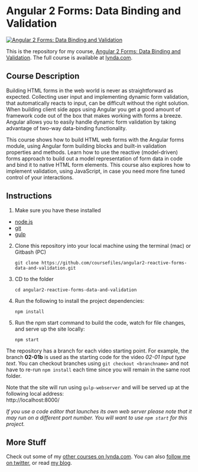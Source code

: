 # Angular 2 Forms: Data Binding and Validation

[![Angular 2 Forms: Data Binding and Validation](hero.png)](https://www.lynda.com/AngularJS-tutorials/Angular-2-Forms-Data-Binding-Validation/461451-2.html)  

This is the repository for my course, [Angular 2 Forms: Data Binding and Validation](https://www.lynda.com/AngularJS-tutorials/Angular-2-Forms-Data-Binding-Validation/461451-2.html). 
The full course is available at [lynda.com](https://lynda.com).  

## Course Description

Building HTML forms in the web world is never as straightforward as expected. Collecting user input and implementing dynamic form validation, 
that automatically reacts to input, can be difficult without the right solution. When building client side apps using Angular you get a good 
amount of framework code out of the box that makes working with forms a breeze. Angular allows you to easily handle dynamic form validation 
by taking advantage of two-way data-binding functionality.  

This course shows how to build HTML web forms with the Angular forms module, using Angular form building blocks and built-in validation 
properties and methods. Learn how to use the reactive (model-driven) forms approach to build out a model representation of form data in code and 
bind it to native HTML form elements. This course also explores how to implement validation, using JavaScript, in case you need more 
fine tuned control of your interactions.  

## Instructions

1. Make sure you have these installed
  - [node.js](http://nodejs.org/)
  - [git](http://git-scm.com/)
  - [gulp](https://github.com/gulpjs/gulp/blob/master/docs/getting-started.md)
2. Clone this repository into your local machine using the terminal (mac) or Gitbash (PC) 

    `git clone https://github.com/coursefiles/angular2-reactive-forms-data-and-validation.git`
    
3. CD to the folder

    `cd angular2-reactive-forms-data-and-validation`
    
4. Run the following to install the project dependencies:

    `npm install`
    
5. Run the npm start command to build the code, watch for file changes, and serve up the site locally:

    `npm start`


The repository has a branch for each video starting point. For example, the branch **02-01b** is used as the starting code for the video *02-01 Input type text*. You can checkout branches using `git checkout <branchname>` and not have to re-run `npm install` each time since you will remain in the same root folder.

Note that the site will run using `gulp-webserver` and will be served up at the following local address:  
    http://localhost:8000/

*If you use a code editor that launches its own web server please note that it may run on a different port number. 
You will want to use `npm start` for this project.*

## More Stuff
Check out some of my [other courses on lynda.com](https://lynda.com/justinschwartzenberger). 
You can also [follow me on twitter](https://twitter.com/schwarty), or read [my blog](http://schwarty.com).